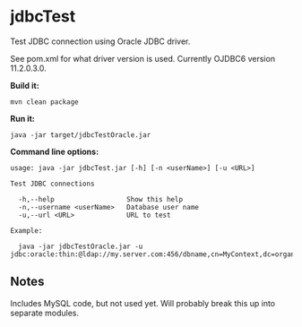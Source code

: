 # jdbcTest
Test JDBC connection using Oracle JDBC driver.

See pom.xml for what driver version is used. Currently OJDBC6 version 11.2.0.3.0.

**Build it:** 

```shell
mvn clean package
```

**Run it:**

```shell
java -jar target/jdbcTestOracle.jar
```

**Command line options:**

```
usage: java -jar jdbcTest.jar [-h] [-n <userName>] [-u <URL>]

Test JDBC connections

  -h,--help                  Show this help
  -n,--username <userName>   Database user name
  -u,--url <URL>             URL to test

Example:

  java -jar jdbcTestOracle.jar -u jdbc:oracle:thin:@ldap://my.server.com:456/dbname,cn=MyContext,dc=organization,dc=domain
```

## Notes
Includes MySQL code, but not used yet.  Will probably break this up into separate modules.
